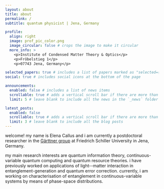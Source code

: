 ```yaml
---
layout: about
title: about
permalink: /
subtitle: quantum physicist | Jena, Germany 

profile:
  align: right
  image: prof_pic_color.png
  image_circular: false # crops the image to make it circular
  more_info: >
    <p>Institute of Condensed Matter Theory & Optics</p>
    <p>Fröbelstieg 1</p>
    <p>07743 Jena, Germany</p>

selected_papers: true # includes a list of papers marked as "selected={true}"
social: true # includes social icons at the bottom of the page

announcements:
  enabled: false # includes a list of news items
  scrollable: true # adds a vertical scroll bar if there are more than 3 news items
  limit: 5 # leave blank to include all the news in the `_news` folder

latest_posts:
  enabled: false
  scrollable: true # adds a vertical scroll bar if there are more than 3 new posts items
  limit: 3 # leave blank to include all the blog posts
---
```

<p style='text-align: justify;'>

  
  
welcome! my name is Elena Callus and i am currently a postdoctoral researcher in the [Gärttner group](https://qiqs-jena.de) at Friedrich Schiller University in Jena, Germany. 

my main research interests are quantum information theory, continuous-variable quantum computing and quantum resource theories. i have previously worked on applications of light--matter interaction in entanglement-generation and quantum error correction. currently, i am working on characterisation of entanglement in continuous-variable systems by means of phase-space distributions.
</p>

